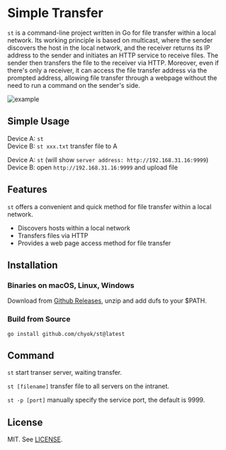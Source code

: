 # Simple Transfer

`st` is a command-line project written in Go for file transfer within a local network. Its working principle is based on multicast, where the sender discovers the host in the local network, and the receiver returns its IP address to the sender and initiates an HTTP service to receive files. The sender then transfers the file to the receiver via HTTP. Moreover, even if there's only a receiver, it can access the file transfer address via the prompted address, allowing file transfer through a webpage without the need to run a command on the sender's side.  

![example](https://github.com/chyok/st/assets/32629225/3f1b2a19-b84c-4c9a-8264-067e438aa58e)

## Simple Usage
Device A: `st`  
Device B: `st xxx.txt`  transfer file to A

Device A: `st`  (will show `server address: http://192.168.31.16:9999`)  
Device B: open `http://192.168.31.16:9999` and upload file

## Features  

`st` offers a convenient and quick method for file transfer within a local network.  

- Discovers hosts within a local network  
- Transfers files via HTTP  
- Provides a web page access method for file transfer  

## Installation 

### Binaries on macOS, Linux, Windows

Download from [Github Releases](https://github.com/sigoden/dufs/releases), unzip and add dufs to your $PATH.

### Build from Source  

```
go install github.com/chyok/st@latest
```

## Command  

`st` 
start transer server, waiting transfer.

`st [filename]` 
transfer file to all servers on the intranet.

`st -p [port]` 
manually specify the service port, the default is 9999.


## License  

MIT. See [LICENSE](https://github.com/chyok/st/blob/main/LICENSE).  
